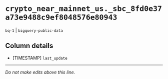 # `crypto_near_mainnet_us._sbc_8fd0e37a73e9488c9ef8048576e80943`
`bq-1` | `bigquery-public-data`

## Column details
* [TIMESTAMP] `last_update`

-------------------------------------------------------------------------------
*Do not make edits above this line.*
